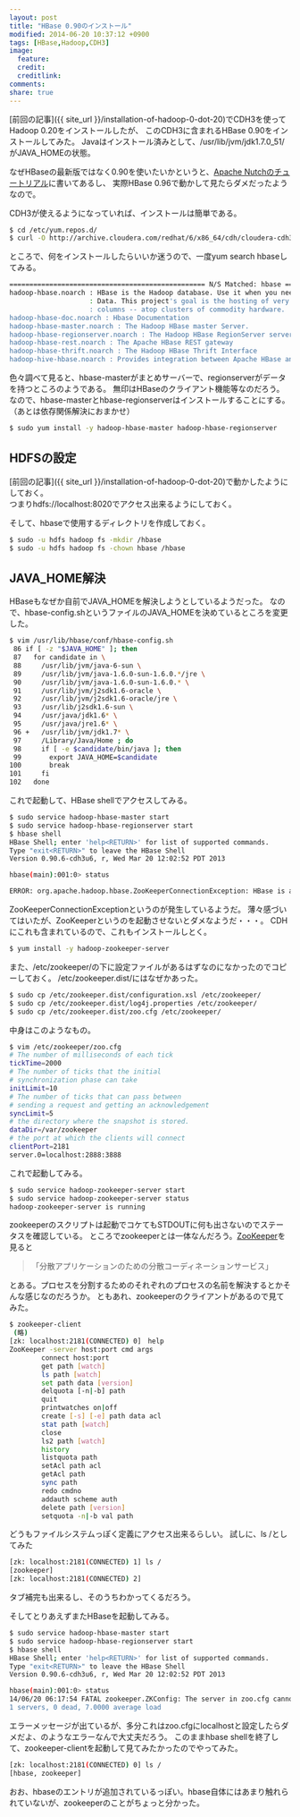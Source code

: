 ```yaml
---
layout: post
title: "HBase 0.90のインストール"
modified: 2014-06-20 10:37:12 +0900
tags: [HBase,Hadoop,CDH3]
image:
  feature: 
  credit: 
  creditlink: 
comments: 
share: true
---
```


[前回の記事]({{ site_url }}/installation-of-hadoop-0-dot-20)でCDH3を使ってHadoop 0.20をインストールしたが、
このCDH3に含まれるHBase 0.90をインストールしてみた。
Javaはインストール済みとして、/usr/lib/jvm/jdk1.7.0_51/がJAVA_HOMEの状態。

なぜHBaseの最新版ではなく0.90を使いたいかというと、[Apache Nutchのチュートリアル](http://wiki.apache.org/nutch/Nutch2Tutorial)に書いてあるし、
実際HBase 0.96で動かして見たらダメだったようなので。

CDH3が使えるようになっていれば、インストールは簡単である。

~~~ bash
$ cd /etc/yum.repos.d/
$ curl -O http://archive.cloudera.com/redhat/6/x86_64/cdh/cloudera-cdh3.repo
~~~

ところで、何をインストールしたらいいか迷うので、一度yum search hbaseしてみる。

~~~ bash
================================================= N/S Matched: hbase ==================================================
hadoop-hbase.noarch : HBase is the Hadoop database. Use it when you need random, realtime read/write access to your Big
                    : Data. This project's goal is the hosting of very large tables -- billions of rows X millions of
                    : columns -- atop clusters of commodity hardware.
hadoop-hbase-doc.noarch : Hbase Documentation
hadoop-hbase-master.noarch : The Hadoop HBase master Server.
hadoop-hbase-regionserver.noarch : The Hadoop HBase RegionServer server.
hadoop-hbase-rest.noarch : The Apache HBase REST gateway
hadoop-hbase-thrift.noarch : The Hadoop HBase Thrift Interface
hadoop-hive-hbase.noarch : Provides integration between Apache HBase and Apache Hive
~~~

色々調べて見ると、hbase-masterがまとめサーバーで、regionserverがデータを持つところのようである。
無印はHBaseのクライアント機能等なのだろう。
なので、hbase-masterとhbase-regionserverはインストールすることにする。（あとは依存関係解決におまかせ）

~~~ bash
$ sudo yum install -y hadoop-hbase-master hadoop-hbase-regionserver
~~~

## HDFSの設定
[前回の記事]({{ site_url }}/installation-of-hadoop-0-dot-20)で動かしたようにしておく。  
つまりhdfs://localhost:8020でアクセス出来るようにしておく。

そして、hbaseで使用するディレクトリを作成しておく。

~~~ bash
$ sudo -u hdfs hadoop fs -mkdir /hbase
$ sudo -u hdfs hadoop fs -chown hbase /hbase
~~~

## JAVA\_HOME解決

HBaseもなぜか自前でJAVA\_HOMEを解決しようとしているようだった。
なので、hbase-config.shというファイルのJAVA_HOMEを決めているところを変更した。

~~~ bash
$ vim /usr/lib/hbase/conf/hbase-config.sh
 86 if [ -z "$JAVA_HOME" ]; then
 87   for candidate in \
 88     /usr/lib/jvm/java-6-sun \
 89     /usr/lib/jvm/java-1.6.0-sun-1.6.0.*/jre \
 90     /usr/lib/jvm/java-1.6.0-sun-1.6.0.* \
 91     /usr/lib/jvm/j2sdk1.6-oracle \
 92     /usr/lib/jvm/j2sdk1.6-oracle/jre \
 93     /usr/lib/j2sdk1.6-sun \
 94     /usr/java/jdk1.6* \
 95     /usr/java/jre1.6* \
 96 +   /usr/lib/jvm/jdk1.7* \ 
 97     /Library/Java/Home ; do
 98     if [ -e $candidate/bin/java ]; then
 99       export JAVA_HOME=$candidate
100       break
101     fi
102   done
~~~

これで起動して、HBase shellでアクセスしてみる。

~~~ bash
$ sudo service hadoop-hbase-master start
$ sudo service hadoop-hbase-regionserver start
$ hbase shell
HBase Shell; enter 'help<RETURN>' for list of supported commands.
Type "exit<RETURN>" to leave the HBase Shell
Version 0.90.6-cdh3u6, r, Wed Mar 20 12:02:52 PDT 2013

hbase(main):001:0> status

ERROR: org.apache.hadoop.hbase.ZooKeeperConnectionException: HBase is able to connect to ZooKeeper but the connection closes immediately. This could be a sign that the server has too many connections (30 is the default). Consider inspecting your ZK server logs for that error and then make sure you are reusing HBaseConfiguration as often as you can. See HTable's javadoc for more information.
~~~

ZooKeeperConnectionExceptionというのが発生しているようだ。
薄々感づいてはいたが、ZooKeeperというのを起動させないとダメなようだ・・・。
CDHにこれも含まれているので、これもインストールしとく。

~~~ bash
$ yum install -y hadoop-zookeeper-server
~~~

また、/etc/zookeeper/の下に設定ファイルがあるはずなのになかったのでコピーしておく。
/etc/zookeeper.dist/にはなぜかあった。

~~~ bash
$ sudo cp /etc/zookeeper.dist/configuration.xsl /etc/zookeeper/
$ sudo cp /etc/zookeeper.dist/log4j.properties /etc/zookeeper/
$ sudo cp /etc/zookeeper.dist/zoo.cfg /etc/zookeeper/
~~~

中身はこのようなもの。

~~~ bash
$ vim /etc/zookeeper/zoo.cfg
# The number of milliseconds of each tick
tickTime=2000
# The number of ticks that the initial
# synchronization phase can take
initLimit=10
# The number of ticks that can pass between
# sending a request and getting an acknowledgement
syncLimit=5
# the directory where the snapshot is stored.
dataDir=/var/zookeeper
# the port at which the clients will connect
clientPort=2181
server.0=localhost:2888:3888
~~~

これで起動してみる。

~~~ bash
$ sudo service hadoop-zookeeper-server start
$ sudo service hadoop-zookeeper-server status
hadoop-zookeeper-server is running
~~~

zookeeperのスクリプトは起動でコケてもSTDOUTに何も出さないのでステータスを確認している。
ところでzookeeperとは一体なんだろう。[ZooKeeper](http://oss.infoscience.co.jp/hadoop/zookeeper/docs/r3.3.1/zookeeperOver.html)を見ると　　

> 「分散アプリケーションのための分散コーディネーションサービス」

とある。プロセスを分割するためのそれぞれのプロセスの名前を解決するとかそんな感じなのだろうか。
ともあれ、zookeeperのクライアントがあるので見てみた。

~~~ bash
$ zookeeper-client
 (略)
[zk: localhost:2181(CONNECTED) 0]　help
ZooKeeper -server host:port cmd args
        connect host:port
        get path [watch]
        ls path [watch]
        set path data [version]
        delquota [-n|-b] path
        quit
        printwatches on|off
        create [-s] [-e] path data acl
        stat path [watch]
        close
        ls2 path [watch]
        history
        listquota path
        setAcl path acl
        getAcl path
        sync path
        redo cmdno
        addauth scheme auth
        delete path [version]
        setquota -n|-b val path

~~~

どうもファイルシステムっぽく定義にアクセス出来るらしい。
試しに、ls /としてみた

~~~ bash
[zk: localhost:2181(CONNECTED) 1] ls /
[zookeeper]
[zk: localhost:2181(CONNECTED) 2] 
~~~

タブ補完も出来るし、そのうちわかってくるだろう。

そしてとりあえずまたHBaseを起動してみる。

~~~ bash
$ sudo service hadoop-hbase-master start
$ sudo service hadoop-hbase-regionserver start
$ hbase shell
HBase Shell; enter 'help<RETURN>' for list of supported commands.
Type "exit<RETURN>" to leave the HBase Shell
Version 0.90.6-cdh3u6, r, Wed Mar 20 12:02:52 PDT 2013

hbase(main):001:0> status
14/06/20 06:17:54 FATAL zookeeper.ZKConfig: The server in zoo.cfg cannot be set to localhost in a fully-distributed setup because it won't be reachable. See "Getting Started" for more information.
1 servers, 0 dead, 7.0000 average load
~~~

エラーメッセージが出ているが、多分これはzoo.cfgにlocalhostと設定したらダメだよ、のようなエラーなんで大丈夫だろう。
このままhbase shellを終了して、zookeeper-clientを起動して見てみたかったのでやってみた。

~~~ bash
[zk: localhost:2181(CONNECTED) 0] ls /
[hbase, zookeeper]
~~~

おお、hbaseのエントリが追加されているっぽい。hbase自体にはあまり触れられていないが、zookeeperのことがちょっと分かった。

